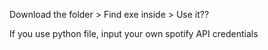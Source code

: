 Download the folder > Find exe inside > Use it??

If you use python file, input your own spotify API credentials
